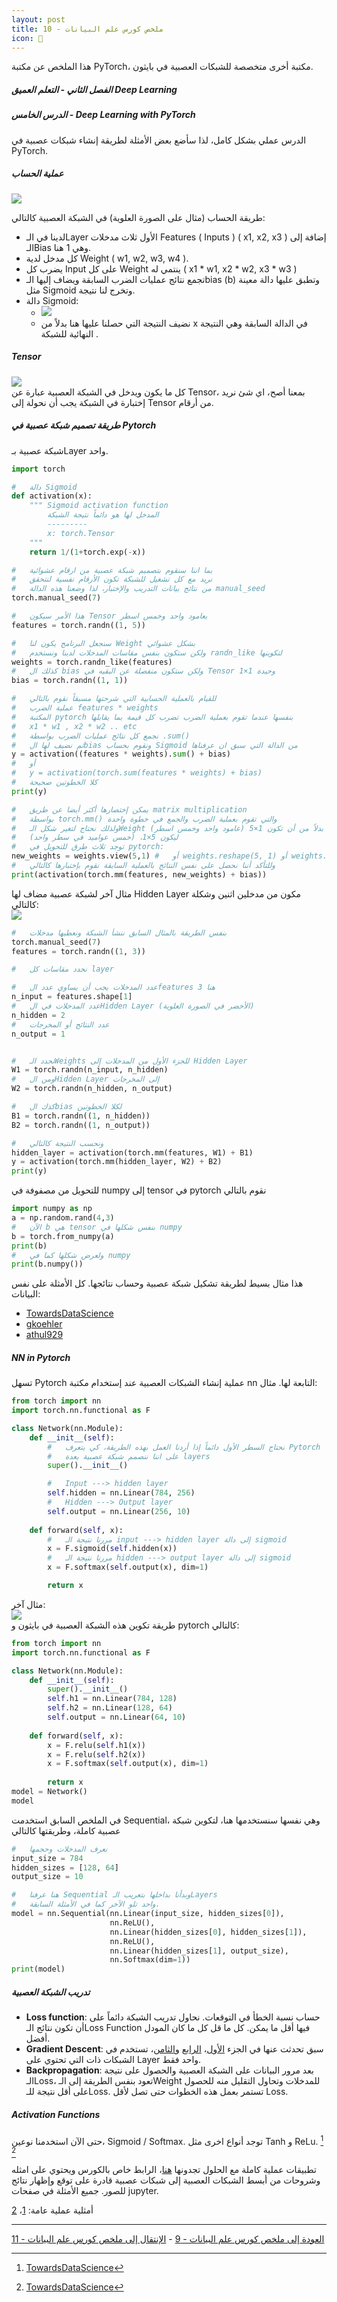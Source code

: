```yaml
---  
layout: post
title: ملخص كورس علم البيانات - 10
icon: 📝
---  
```


هذا الملخص عن مكتبة PyTorch، مكتبة أخرى متخصصة للشبكات العصبية في بايثون.  
  
  


##### الفصل الثاني - التعلم العميق Deep Learning  
##### الدرس الخامس - Deep Learning with PyTorch  
الدرس عملي بشكل كامل، لذا سأضع بعض الأمثلة لطريقة إنشاء شبكات عصبية في PyTorch.  

##### عملية الحساب  
![](https://alioh.github.io/images/2019-4-1/perceptron.png)  

طريقة الحساب (مثال على الصورة العلوية) في الشبكة العصبية كالتالي: 
* لدينا في الـLayer الأول ثلاث مدخلات Features ( Inputs ) ( x1, x2, x3 ) إضافة إلى الـBias وهي 1 هنا.  
* كل مدخل لدية Weight ( w1, w2, w3, w4 ).  
* يضرب كل Input على كل Weight ينتمي له ( x1 * w1, x2 * w2, x3 * w3 )
* تجمع نتائج عمليات الضرب السابقة ويضاف إليها الـbias (b) وتطبق عليها دالة معينة مثل Sigmoid وتخرج لنا نتيجة.  
* دالة Sigmoid:
    * ![](https://alioh.github.io/images/2019-4-1/sigmoid-equation.png)  
    * نضيف النتيجة التي حصلنا عليها هنا بدلاً من x في الدالة السابقة وهي النتيجة النهائية للشبكة  .

##### Tensor  
![](https://alioh.github.io/images/2019-4-1/tensor.png)  
كل ما يكون ويدخل في الشبكة العصبية عبارة عن Tensor، بمعنا أصح، اي شئ نريد إختبارة في الشبكة يجب أن نحولة إلى Tensor من أرقام.  

##### طريقة تصميم شبكة عصبية في Pytorch  
شبكة عصبية بـLayer واحد.  
```python 
import torch

#   دالة Sigmoid
def activation(x):
    """ Sigmoid activation function 
        المدخل لها هو دائماً نتيجة الشبكة
        ---------
        x: torch.Tensor
    """
    return 1/(1+torch.exp(-x))

#   بما اننا سنقوم بتصميم شبكة عصبية من ارقام عشوائية
#   نريد مع كل تشغيل للشبكة تكون الأرقام نفسية لنتحقق
#   من نتائج بيانات التدريب والإختبار، لذا وضعنا هذه الدالة manual_seed
torch.manual_seed(7) 

#   هذا الأمر سيكون Tensor بعامود واحد وخمس اسطر
features = torch.randn((1, 5))

#   سنجعل البرنامج يكون لنا Weight بشكل عشوائي
#   ولكن ستكون بنفس مقاسات المدخلات لدينا ونستخدم randn_like لتكوينها
weights = torch.randn_like(features)
#   كذلك ال bias ولكن ستكون منفصلة عن البقيه في Tensor وحيدة 1×1
bias = torch.randn((1, 1))

#   للقيام بالعملية الحسابية التي شرحتها مسبقاً نقوم بالتالي
#   عملية الضرب features * weights
#   المكتبة pytorch بنفسها عندما تقوم بعملية الضرب تضرب كل قيمة بما يقابلها
#   x1 * w1 , x2 * w2 .. etc
#   نجمع كل نتائج عمليات الضرب بواسطة .sum()
#   ثم نضيف لها الbias ونقوم بحساب Sigmoid من الدالة التي سبق ان عرفناها
y = activation((features * weights).sum() + bias)
#   أو
#   y = activation(torch.sum(features * weights) + bias)
#   كلا الخطوتين صحيحة
print(y)

#   يمكن إختصارها أكثر أيضا عن طريق matrix multiplication
#   بواسطة torch.mm() والتي تقوم بعملية الضرب والجمع في خطوة واحدة
#   ولذلك نحتاج لتغير شكل الـWeight بدلاً من أن تكون 1×5 (عامود واحد وخمس اسطر)
#   ليكون 5×1، (خمس عواميد في سطر واحد)
#   توجد ثلاث طرق للتحويل في pytorch:
new_weights = weights.view(5,1) #   أو weights.reshape(5, 1) أو weights.resize_(5, 1)
#   وللتأكد أننا نحصل على نفس النتائج بالعملية السابقة نقوم بإختبارها كالتالي
print(activation(torch.mm(features, new_weights) + bias))
```

مثال آخر لشبكة عصبية مضاف لها Hidden Layer مكون من مدخلين اثنين وشكلة كالتالي:  
![](https://alioh.github.io/images/2019-4-1/2hiddeninputs.jpg)  
```python
#   بنفس الطريقة بالمثال السابق ننشأ الشبكة ونعطيها مدخلات
torch.manual_seed(7)
features = torch.randn((1, 3))

#   نحدد مقاسات كل layer

#   عدد المدخلات يجب أن يساوي عدد الfeatures هنا 3
n_input = features.shape[1]     
#   عدد المدخلات في الHidden Layer (الأخضر في الصورة العلوية)
n_hidden = 2                    
#   عدد النتائج أو المخرجات
n_output = 1


#   نحدد الـWeights للجزء الأول من المدخلات إلى Hidden Layer
W1 = torch.randn(n_input, n_hidden)
#   ومن الHidden Layer إلى المخرجات
W2 = torch.randn(n_hidden, n_output)

#   كذك الbias لكلا الخطوتين
B1 = torch.randn((1, n_hidden))
B2 = torch.randn((1, n_output))

#   ونحسب النتيجة كالتالي
hidden_layer = activation(torch.mm(features, W1) + B1)
y = activation(torch.mm(hidden_layer, W2) + B2)
print(y)
```

للتحويل من مصفوفة في numpy إلى tensor في pytorch نقوم بالتالي
```python
import numpy as np
a = np.random.rand(4,3)
#   الآن b هي tensor بنفس شكلها في numpy
b = torch.from_numpy(a)
print(b)
#   ولعرض شكلها كما في numpy
print(b.numpy())
```

هذا مثال بسيط لطريقة تشكيل شبكة عصبية وحساب نتائجها. كل الأمثلة على نفس البيانات:  
* [TowardsDataScience](https://towardsdatascience.com/handwritten-digit-mnist-pytorch-977b5338e627)  
* [gkoehler](https://nextjournal.com/gkoehler/pytorch-mnist)  
* [athul929](https://medium.com/@athul929/hand-written-digit-classifier-in-pytorch-42a53e92b63e)  

##### NN in Pytorch  
تسهل Pytorch عملية إنشاء الشبكات العصبية عند إستخدام مكتبة nn التابعة لها. مثال:  
```python 
from torch import nn
import torch.nn.functional as F

class Network(nn.Module):
    def __init__(self):
        #   نحتاج السطر الأول دائماً إذا أردنا العمل بهذه الطريقة، كي يتعرف Pytorch
        #   على اننا ننصمم شبكة عصبية بعدة layers
        super().__init__()

        #   Input ---> hidden layer
        self.hidden = nn.Linear(784, 256)
        #   Hidden ---> Output layer
        self.output = nn.Linear(256, 10)
        
    def forward(self, x):
        #   مررنا نتيجة الـ input ---> hidden layer إلى دالة sigmoid
        x = F.sigmoid(self.hidden(x))
        #   مررنا نتيجة الـ hidden ---> output layer إلى دالة sigmoid
        x = F.softmax(self.output(x), dim=1)

        return x
```

مثال آخر:  
![](https://alioh.github.io/images/2019-4-1/mlp_mnist.png)  
طريقة تكوين هذه الشبكة العصبية في بايثون و pytorch كالتالي:
```python
from torch import nn
import torch.nn.functional as F

class Network(nn.Module):
    def __init__(self):
        super().__init__()
        self.h1 = nn.Linear(784, 128)
        self.h2 = nn.Linear(128, 64)
        self.output = nn.Linear(64, 10)
        
    def forward(self, x):
        x = F.relu(self.h1(x))
        x = F.relu(self.h2(x))
        x = F.softmax(self.output(x), dim=1)
        
        return x
model = Network()
model
```

في الملخص السابق استخدمت Sequential، وهي نفسها سنستخدمها هنا، لتكوين شبكة عصبية كاملة، وطريقتها كالتالي

```python
#   نعرف المدخلات وحجمها
input_size = 784
hidden_sizes = [128, 64]
output_size = 10

#   هنا عرفنا Sequential وبدأنا بداخلها بتعريب الـLayers
#   واحد تلو الآخر كما في الأمثلة السابقة.
model = nn.Sequential(nn.Linear(input_size, hidden_sizes[0]),
                      nn.ReLU(),
                      nn.Linear(hidden_sizes[0], hidden_sizes[1]),
                      nn.ReLU(),
                      nn.Linear(hidden_sizes[1], output_size),
                      nn.Softmax(dim=1))
print(model)
```

##### تدريب الشبكة العصبية  
* **Loss function**: حساب نسبة الخطأ في التوقعات. نحاول تدريب الشبكة دائماً على أن تكون نتائج الـLoss Function فيها أقل ما يمكن. كل ما قل كل ما كان المودل أفضل.  
* **Gradient Descent**: سبق تحدثت عنها في الجزء [الأول](https://alioh.github.io/DSND-Notes-1/)، [الرابع](https://alioh.github.io/DSND-Notes-4/) و[الثامن](https://alioh.github.io/DSND-Notes-8/)، تستخدم في الشبكات ذات التي تحتوي على Layer واحد فقط.  
* **Backpropagation**: بعد مرور البيانات على الشبكة العصبية والحصول على نتيجة الـLoss، تعود بنفس الطريقة إلى الـWeight للمدخلات وتحاول التقليل منه للحصول على أقل نتيجة للـLoss. تستمر بعمل هذه الخطوات حتى تصل لأقل Loss.  

##### Activation Functions  
حتى الآن استخدمنا نوعين، Sigmoid / Softmax. توجد أنواع اخرى مثل Tanh و ReLu.  [^1] [^2]  


تطبيقات عملية كاملة مع الحلول تجدونها [هنا](https://github.com/udacity/deep-learning-v2-pytorch/tree/master/intro-to-pytorch)، الرابط خاص بالكورس ويحتوي على امثله وشروحات من أبسط الشبكات العصبية إلى شبكات عصبية قادرة على توقع وإظهار نتائج للصور. جميع الأمثلة في صفحات jupyter.  

أمثلية عملية عامة: [1](https://jhui.github.io/2017/03/18/Deep-learning-tutorial/)، [2](https://jhui.github.io/2017/03/17/Deep-learning-tutorial-2/)

-----
[العودة إلى ملخص كورس علم البيانات - 9](https://alioh.github.io/DSND-Notes-9/)   -   [الإنتقال إلى ملخص كورس علم البيانات - 11](https://alioh.github.io/DSND-Notes-11)  
  
  
[^1]: [TowardsDataScience](https://medium.com/the-theory-of-everything/understanding-activation-functions-in-neural-networks-9491262884e0)
[^2]: [TowardsDataScience](https://towardsdatascience.com/activation-functions-neural-networks-1cbd9f8d91d6)